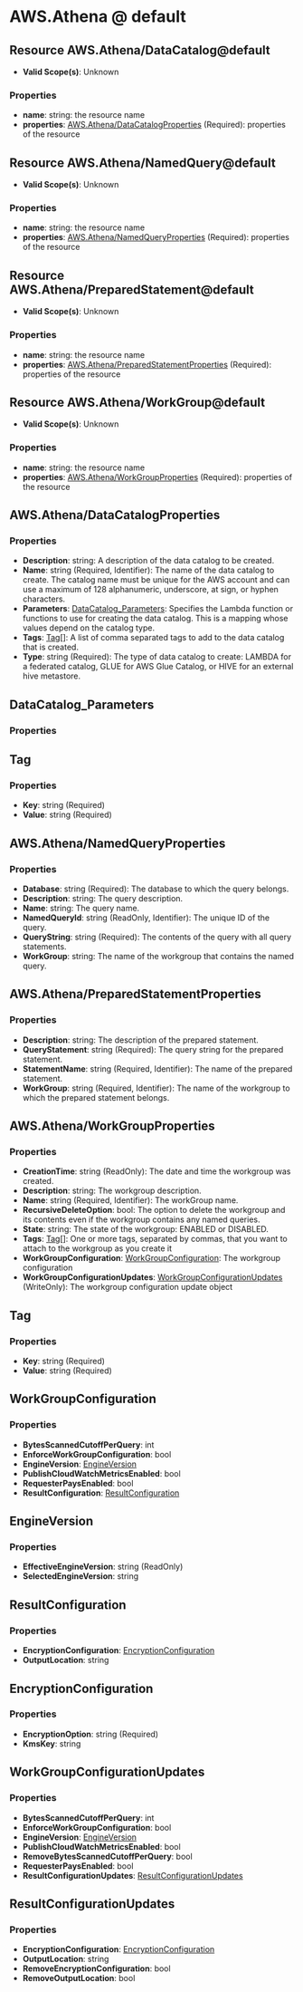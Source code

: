 # AWS.Athena @ default

## Resource AWS.Athena/DataCatalog@default
* **Valid Scope(s)**: Unknown
### Properties
* **name**: string: the resource name
* **properties**: [AWS.Athena/DataCatalogProperties](#awsathenadatacatalogproperties) (Required): properties of the resource

## Resource AWS.Athena/NamedQuery@default
* **Valid Scope(s)**: Unknown
### Properties
* **name**: string: the resource name
* **properties**: [AWS.Athena/NamedQueryProperties](#awsathenanamedqueryproperties) (Required): properties of the resource

## Resource AWS.Athena/PreparedStatement@default
* **Valid Scope(s)**: Unknown
### Properties
* **name**: string: the resource name
* **properties**: [AWS.Athena/PreparedStatementProperties](#awsathenapreparedstatementproperties) (Required): properties of the resource

## Resource AWS.Athena/WorkGroup@default
* **Valid Scope(s)**: Unknown
### Properties
* **name**: string: the resource name
* **properties**: [AWS.Athena/WorkGroupProperties](#awsathenaworkgroupproperties) (Required): properties of the resource

## AWS.Athena/DataCatalogProperties
### Properties
* **Description**: string: A description of the data catalog to be created. 
* **Name**: string (Required, Identifier): The name of the data catalog to create. The catalog name must be unique for the AWS account and can use a maximum of 128 alphanumeric, underscore, at sign, or hyphen characters. 
* **Parameters**: [DataCatalog_Parameters](#datacatalogparameters): Specifies the Lambda function or functions to use for creating the data catalog. This is a mapping whose values depend on the catalog type. 
* **Tags**: [Tag](#tag)[]: A list of comma separated tags to add to the data catalog that is created. 
* **Type**: string (Required): The type of data catalog to create: LAMBDA for a federated catalog, GLUE for AWS Glue Catalog, or HIVE for an external hive metastore. 

## DataCatalog_Parameters
### Properties

## Tag
### Properties
* **Key**: string (Required)
* **Value**: string (Required)

## AWS.Athena/NamedQueryProperties
### Properties
* **Database**: string (Required): The database to which the query belongs.
* **Description**: string: The query description.
* **Name**: string: The query name.
* **NamedQueryId**: string (ReadOnly, Identifier): The unique ID of the query.
* **QueryString**: string (Required): The contents of the query with all query statements.
* **WorkGroup**: string: The name of the workgroup that contains the named query.

## AWS.Athena/PreparedStatementProperties
### Properties
* **Description**: string: The description of the prepared statement.
* **QueryStatement**: string (Required): The query string for the prepared statement.
* **StatementName**: string (Required, Identifier): The name of the prepared statement.
* **WorkGroup**: string (Required, Identifier): The name of the workgroup to which the prepared statement belongs.

## AWS.Athena/WorkGroupProperties
### Properties
* **CreationTime**: string (ReadOnly): The date and time the workgroup was created.
* **Description**: string: The workgroup description.
* **Name**: string (Required, Identifier): The workGroup name.
* **RecursiveDeleteOption**: bool: The option to delete the workgroup and its contents even if the workgroup contains any named queries.
* **State**: string: The state of the workgroup: ENABLED or DISABLED.
* **Tags**: [Tag](#tag)[]: One or more tags, separated by commas, that you want to attach to the workgroup as you create it
* **WorkGroupConfiguration**: [WorkGroupConfiguration](#workgroupconfiguration): The workgroup configuration
* **WorkGroupConfigurationUpdates**: [WorkGroupConfigurationUpdates](#workgroupconfigurationupdates) (WriteOnly): The workgroup configuration update object

## Tag
### Properties
* **Key**: string (Required)
* **Value**: string (Required)

## WorkGroupConfiguration
### Properties
* **BytesScannedCutoffPerQuery**: int
* **EnforceWorkGroupConfiguration**: bool
* **EngineVersion**: [EngineVersion](#engineversion)
* **PublishCloudWatchMetricsEnabled**: bool
* **RequesterPaysEnabled**: bool
* **ResultConfiguration**: [ResultConfiguration](#resultconfiguration)

## EngineVersion
### Properties
* **EffectiveEngineVersion**: string (ReadOnly)
* **SelectedEngineVersion**: string

## ResultConfiguration
### Properties
* **EncryptionConfiguration**: [EncryptionConfiguration](#encryptionconfiguration)
* **OutputLocation**: string

## EncryptionConfiguration
### Properties
* **EncryptionOption**: string (Required)
* **KmsKey**: string

## WorkGroupConfigurationUpdates
### Properties
* **BytesScannedCutoffPerQuery**: int
* **EnforceWorkGroupConfiguration**: bool
* **EngineVersion**: [EngineVersion](#engineversion)
* **PublishCloudWatchMetricsEnabled**: bool
* **RemoveBytesScannedCutoffPerQuery**: bool
* **RequesterPaysEnabled**: bool
* **ResultConfigurationUpdates**: [ResultConfigurationUpdates](#resultconfigurationupdates)

## ResultConfigurationUpdates
### Properties
* **EncryptionConfiguration**: [EncryptionConfiguration](#encryptionconfiguration)
* **OutputLocation**: string
* **RemoveEncryptionConfiguration**: bool
* **RemoveOutputLocation**: bool

